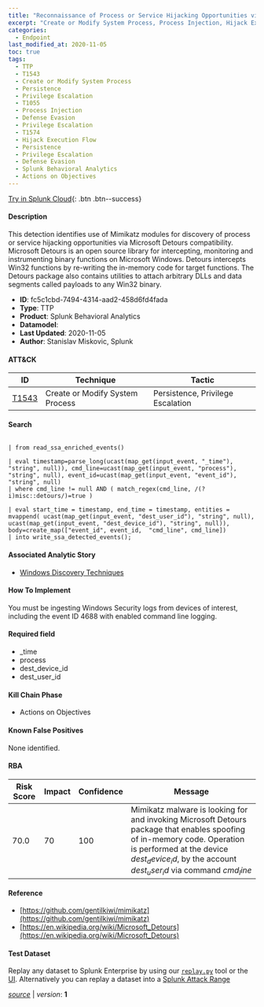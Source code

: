 ```yaml
---
title: "Reconnaissance of Process or Service Hijacking Opportunities via Mimikatz modules"
excerpt: "Create or Modify System Process, Process Injection, Hijack Execution Flow"
categories:
  - Endpoint
last_modified_at: 2020-11-05
toc: true
tags:
  - TTP
  - T1543
  - Create or Modify System Process
  - Persistence
  - Privilege Escalation
  - T1055
  - Process Injection
  - Defense Evasion
  - Privilege Escalation
  - T1574
  - Hijack Execution Flow
  - Persistence
  - Privilege Escalation
  - Defense Evasion
  - Splunk Behavioral Analytics
  - Actions on Objectives
---
```




[Try in Splunk Cloud](https://www.splunk.com/en_us/cyber-security.html){: .btn .btn--success}

#### Description

This detection identifies use of Mimikatz modules for discovery of process or service hijacking opportunities via Microsoft Detours compatibility. Microsoft Detours is an open source library for intercepting, monitoring and instrumenting binary functions on Microsoft Windows. Detours intercepts Win32 functions by re-writing the in-memory code for target functions. The Detours package also contains utilities to attach arbitrary DLLs and data segments called payloads to any Win32 binary.

- **ID**: fc5c1cbd-7494-4314-aad2-458d6fd4fada
- **Type**: TTP
- **Product**: Splunk Behavioral Analytics
- **Datamodel**: 
- **Last Updated**: 2020-11-05
- **Author**: Stanislav Miskovic, Splunk


#### ATT&CK

| ID          | Technique   | Tactic       |
| ----------- | ----------- |--------------|
| [T1543](https://attack.mitre.org/techniques/T1543/) | Create or Modify System Process | Persistence, Privilege Escalation || [T1055](https://attack.mitre.org/techniques/T1055/) | Process Injection | Defense Evasion, Privilege Escalation || [T1574](https://attack.mitre.org/techniques/T1574/) | Hijack Execution Flow | Persistence, Privilege Escalation, Defense Evasion |


#### Search

```

| from read_ssa_enriched_events()

| eval timestamp=parse_long(ucast(map_get(input_event, "_time"), "string", null)), cmd_line=ucast(map_get(input_event, "process"), "string", null), event_id=ucast(map_get(input_event, "event_id"), "string", null) 
| where cmd_line != null AND ( match_regex(cmd_line, /(?i)misc::detours/)=true )

| eval start_time = timestamp, end_time = timestamp, entities = mvappend( ucast(map_get(input_event, "dest_user_id"), "string", null), ucast(map_get(input_event, "dest_device_id"), "string", null)), body=create_map(["event_id", event_id,  "cmd_line", cmd_line]) 
| into write_ssa_detected_events();
```

#### Associated Analytic Story
* [Windows Discovery Techniques](/stories/windows_discovery_techniques)


#### How To Implement
You must be ingesting Windows Security logs from devices of interest, including the event ID 4688 with enabled command line logging.

#### Required field
* _time
* process
* dest_device_id
* dest_user_id


#### Kill Chain Phase
* Actions on Objectives


#### Known False Positives
None identified.



#### RBA

| Risk Score  | Impact      | Confidence   | Message      |
| ----------- | ----------- |--------------|--------------|
| 70.0 | 70 | 100 | Mimikatz malware is looking for and invoking Microsoft Detours package that enables spoofing of in-memory code. Operation is performed at the device $dest_device_id$, by the account $dest_user_id$ via command $cmd_line$ |



#### Reference

* [https://github.com/gentilkiwi/mimikatz](https://github.com/gentilkiwi/mimikatz)
* [https://en.wikipedia.org/wiki/Microsoft_Detours](https://en.wikipedia.org/wiki/Microsoft_Detours)



#### Test Dataset
Replay any dataset to Splunk Enterprise by using our [`replay.py`](https://github.com/splunk/attack_data#using-replaypy) tool or the [UI](https://github.com/splunk/attack_data#using-ui).
Alternatively you can replay a dataset into a [Splunk Attack Range](https://github.com/splunk/attack_range#replay-dumps-into-attack-range-splunk-server)




[*source*](https://github.com/splunk/security_content/tree/develop/detections/endpoint/reconnaissance_of_process_or_service_hijacking_opportunities_via_mimikatz_modules.yml) \| *version*: **1**